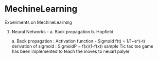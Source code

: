 # MechineLearning
Experiments on MechineLearning

1. Neural Networks  - a. Back propagation
                      b. Hopfield

      a. Back propagation :
                 Activation function - Sigmoid f(t) = 1/1+e^(-t)
                                       derivation of sigmoid : SigmoidP = f(x)(1-f(x))
                sample Tic tac toe game has been implemented to teach the moves to neuarl palyer
                  
